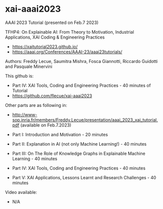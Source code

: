 # xai-aaai2023

AAAI 2023 Tutorial (presented on Feb.7 2023) 

TFHP4: On Explainable AI: From Theory to Motivation, Industrial Applications, XAI Coding &amp; Engineering Practices
  - https://xaitutorial2023.github.io/
  - https://aaai.org/Conferences/AAAI-23/aaai23tutorials/
 
Authors: Freddy Lecue, Saumitra Mishra, Fosca Giannotti, Riccardo Guidotti and Pasquale Minervini

This github is: 
  - Part IV: XAI Tools, Coding and Engineering Practices - 40 minutes of Tutorial
  - https://github.com/flecue/xai-aaai2023

Other parts are as following in:
  - http://www-sop.inria.fr/members/Freddy.Lecue/presentation/aaai_2023_xai_tutorial.pdf (available on Feb.7.2023)

- Part I: Introduction and Motivation - 20 minutes 
- Part II: Explanation in AI (not only Machine Learning!) - 40 minutes 
- Part III: On The Role of Knowledge Graphs in Explainable Machine Learning - 40 minutes
- Part IV: XAI Tools, Coding and Engineering Practices - 40 minutes
- Part V: XAI Applications, Lessons Learnt and Research Challenges - 40 minutes

Video available:
- N/A
